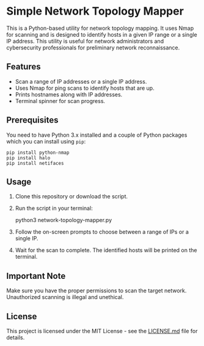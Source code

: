 # Simple Network Topology Mapper

This is a Python-based utility for network topology mapping. It uses Nmap for scanning and is designed to identify hosts in a given IP range or a single IP address. This utility is useful for network administrators and cybersecurity professionals for preliminary network reconnaissance.

## Features

- Scan a range of IP addresses or a single IP address.
- Uses Nmap for ping scans to identify hosts that are up.
- Prints hostnames along with IP addresses.
- Terminal spinner for scan progress.

## Prerequisites

You need to have Python 3.x installed and a couple of Python packages which you can install using `pip`:


    pip install python-nmap
    pip install halo
    pip install netifaces


## Usage

1. Clone this repository or download the script.
2. Run the script in your terminal:

    python3 network-topology-mapper.py

3. Follow the on-screen prompts to choose between a range of IPs or a single IP.
4. Wait for the scan to complete. The identified hosts will be printed on the terminal.

## Important Note

Make sure you have the proper permissions to scan the target network. Unauthorized scanning is illegal and unethical.

## License

This project is licensed under the MIT License - see the [LICENSE.md](LICENSE.md) file for details.